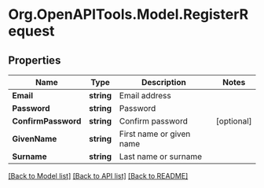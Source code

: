# Org.OpenAPITools.Model.RegisterRequest

## Properties

Name | Type | Description | Notes
------------ | ------------- | ------------- | -------------
**Email** | **string** | Email address | 
**Password** | **string** | Password | 
**ConfirmPassword** | **string** | Confirm password | [optional] 
**GivenName** | **string** | First name or given name | 
**Surname** | **string** | Last name or surname | 

[[Back to Model list]](../README.md#documentation-for-models) [[Back to API list]](../README.md#documentation-for-api-endpoints) [[Back to README]](../README.md)

